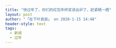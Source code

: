 ```yaml
---
title: "快过年了，你们的红包年终奖该出炉了，赶紧晒一晒"
layout: post
author: "「在下叶良辰」 on 2020-1-15 14:48"
header-style: text
tags:
  - 新闻
  - 过年
---
```


<head></head>
<body>
 <br>
</body>


